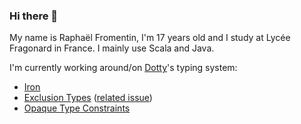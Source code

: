 ### Hi there 👋

My name is Raphaël Fromentin, I'm 17 years old and I study at Lycée Fragonard in France.
I mainly use Scala and Java.

I'm currently working around/on [Dotty](https://github.com/lampepfl/Dotty)'s typing system:
- [Iron](https://github.com/Iltotore/Iron)
- [Exclusion Types](https://github.com/Iltotore/dotty/tree/exclusion-type) ([related issue](https://github.com/lampepfl/dotty-feature-requests/issues/177))
- [Opaque Type Constraints](https://contributors.scala-lang.org/t/inline-methods-and-opaque-types/5051)
